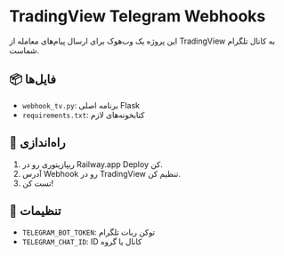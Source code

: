 # TradingView Telegram Webhooks

این پروژه یک وب‌هوک برای ارسال پیام‌های معامله از TradingView به کانال تلگرام شماست.

## 📦 فایل‌ها
- `webhook_tv.py`: برنامه اصلی Flask
- `requirements.txt`: کتابخونه‌های لازم

## 🚀 راه‌اندازی
1. ریپازیتوری رو در Railway.app Deploy کن.
2. آدرس Webhook رو در TradingView تنظیم کن.
3. تست کن!

## 🔐 تنظیمات
- `TELEGRAM_BOT_TOKEN`: توکن ربات تلگرام
- `TELEGRAM_CHAT_ID`: ID کانال یا گروه
